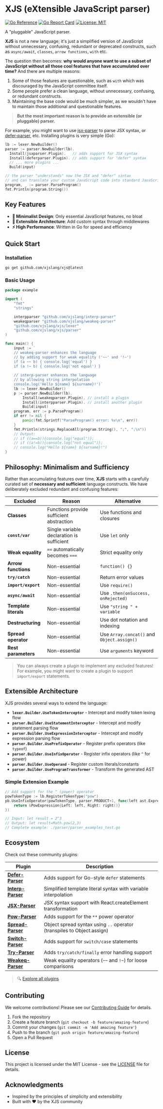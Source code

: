 # XJS (eXtensible JavaScript parser)

[![Go Reference](https://pkg.go.dev/badge/github.com/xjslang/xjs.svg)](https://pkg.go.dev/github.com/xjslang/xjs)
[![Go Report Card](https://goreportcard.com/badge/github.com/xjslang/xjs)](https://goreportcard.com/report/github.com/xjslang/xjs)
[![License: MIT](https://img.shields.io/badge/License-MIT-yellow.svg)](https://opensource.org/licenses/MIT)

A "pluggable" JavaScript parser.

**XJS** is not a new language; it's just a simplified version of JavaScript without unnecessary, confusing, redundant or deprecated constructs, such as `async/await`, `classes`, `arrow functions`, `with` etc.

The question then becomes: **why would anyone want to use a subset of JavaScript without all those cool features that have accumulated over time?** And there are multiple reasons:

1. Some of those features are questionable, such as `with` which was discouraged by the JavaScript committee itself.
2. Some people prefer a clean language, without unnecessary, confusing, or redundant constructs.
3. Maintaining the base code would be much simpler, as we wouldn't have to maintain those additional and questionable features.

> **But the most important reason is to provide an extensible (or pluggable) parser.**

For example, you might want to use [jsx-parser](https://github.com/xjslang/jsx-parser) to parse JSX syntax, or [defer-parser](https://github.com/xjslang/defer-parser), etc. Installing plugins is very simple (Go):

```go
lb := lexer.NewBuilder()
parser := parser.NewBuilder(lb).
  Install(jsxparser.Plugin).   // adds support for JSX syntax
  Install(deferparser.Plugin). // adds support for "defer" syntax
  // ... more plugins ...
  Build(input)

// the parser "understands" now the JSX and "defer" sintax
// and can translate your custom JavaScript code into standard JavaScript
program, _ := parser.ParseProgram()
fmt.Println(program.String())
```

## Key Features

- **🎯 Minimalist Design**: Only essential JavaScript features, no bloat
- **🔧 Extensible Architecture**: Add custom syntax through middlewares
- **⚡ High Performance**: Written in Go for speed and efficiency  

## Quick Start

### Installation

```bash
go get github.com/xjslang/xjs@latest
```

### Basic Usage

```go
package example

import (
	"fmt"
	"strings"

	interpparser "github.com/xjslang/interp-parser"
	weakeqparser "github.com/xjslang/weakeq-parser"
	"github.com/xjslang/xjs/lexer"
	"github.com/xjslang/xjs/parser"
)

func main() {
	input := `
	// weakeq-parser enhances the language
	// by adding support for weak equality ('~~' and '!~')
	if (a ~~ b) { console.log('equal') }
	if (a !~ b) { console.log('not equal') }
	
	// interp-parser enhances the language
	// by allowing string interpolation
	console.log('Hello ${name} ${surname}!')`
	lb := lexer.NewBuilder()
	p := parser.NewBuilder(lb).
		Install(weakeqparser.Plugin). // install a plugin
		Install(interpparser.Plugin). // install another plugin
		Build(input)
	program, err := p.ParseProgram()
	if err != nil {
		panic(fmt.Sprintf("ParseProgram() error: %v\n", err))
	}
	fmt.Println(strings.ReplaceAll(program.String(), ";", ";\n"))
	// Output:
	// if ((a==b)){console.log("equal")};
	// if ((a!=b)){console.log("not equal")};
	// console.log("Hello ${name} ${surname}!")
}
```

## Philosophy: Minimalism and Sufficiency

Rather than accumulating features over time, **XJS** starts with a carefully curated set of **necessary and sufficient** language constructs. We have deliberately excluded redundant and confusing features:

| Excluded | Reason | Alternative |
|----------|--------|-------------|
| **Classes** | Functions provide sufficient abstraction | Use functions and closures |
| **`const/var`** | Single variable declaration is sufficient | Use `let` only |
| **Weak equality** | `==` automatically becomes `===` | Strict equality only |
| **Arrow functions** | Non-essential | `function() {}` |
| **`try/catch`** | Non-essential | Return error values |
| **`import/export`** | Non-essential | Use `require()` |
| **`async/await`** | Non-essential | Use `.then(onSuccess, onRejected)` |
| **Template literals** | Non-essential | Use `"string " + variable` |
| **Destructuring** | Non-essential | Use dot notation and indexing |
| **Spread operator** | Non-essential | Use `Array.concat()` and `Object.assign()` |
| **Rest parameters** | Non-essential | Use `arguments` keyword |

> You can always create a plugin to implement any excluded features! For example, you might want to create a plugin to support `import/export` statements.

## Extensible Architecture

XJS provides several ways to extend the language:

- **`lexer.Builder.UseTokenInterceptor`** - Intercept and modify token lexing flow
- **`parser.Builder.UseStatementInterceptor`** - Intercept and modify statement parsing flow
- **`parser.Builder.UseExpressionInterceptor`** - Intercept and modify expression parsing flow  
- **`parser.Builder.UsePrefixOperator`** - Register prefix operators (like `typeof`)
- **`parser.Builder.UseInfixOperator`** - Register infix operators (like `^` for power)
- **`parser.Builder.UseOperand`** - Register custom literals/constants
- **`parser.Builder.UseProgramTransformer`** - Transform the generated AST

### Simple Extension Example

```go
// Add support for the ^ (power) operator
powTokenType := lb.RegisterTokenType("pow")
pb.UseInfixOperator(powTokenType, parser.PRODUCT+1, func(left ast.Expression, right func() ast.Expression) ast.Expression {
    return &PowExpression{Left: left, Right: right()}
})

// Input: let result = 2^3
// Output: let result=Math.pow(2,3)
// Complete example: ./parser/parser_examples_test.go
```

## Ecosystem

Check out these community plugins:

| Plugin | Description |
|--------|-------------|
| **[Defer-Parser](https://github.com/xjslang/defer-parser)** | Adds support for Go-style `defer` statements |
| **[Interp-Parser](https://github.com/xjslang/interp-parser)** | Simplified template literal syntax with variable interpolation |
| **[JSX-Parser](https://github.com/xjslang/jsx-parser)** | JSX syntax support with React.createElement transformation |
| **[Pow-Parser](https://github.com/xjslang/pow-parser)** | Adds support for the `**` power operator |
| **[Spread-Parser](https://github.com/xjslang/spread-parser)** | Object spread syntax using `..` operator (transpiles to Object.assign) |
| **[Switch-Parser](https://github.com/xjslang/switch-parser)** | Adds support for `switch/case` statements |
| **[Try-Parser](https://github.com/xjslang/try-parser)** | Adds `try/catch/finally` error handling support |
| **[Weakeq-Parser](https://github.com/xjslang/weakeq-parser)** | Weak equality operators (`~~` and `!~`) for loose comparisons |

> 🔍 [Explore all plugins](https://github.com/search?q=org%3Axjslang+-parser&type=repositories)

## Contributing

We welcome contributions! Please see our [Contributing Guide](CONTRIBUTING.md) for details.

1. Fork the repository
2. Create a feature branch (`git checkout -b feature/amazing-feature`)
3. Commit your changes (`git commit -m 'Add amazing feature'`)
4. Push to the branch (`git push origin feature/amazing-feature`)
5. Open a Pull Request

## License

This project is licensed under the MIT License - see the [LICENSE](LICENSE) file for details.

## Acknowledgments

- Inspired by the principles of simplicity and extensibility
- Built with ❤️ by the XJS community
